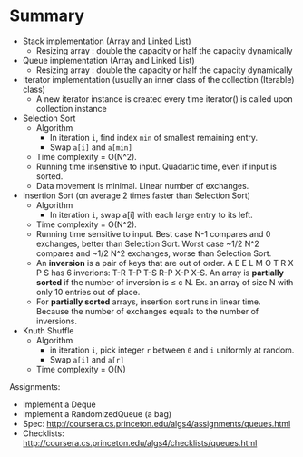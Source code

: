 # Summary
* Stack implementation (Array and Linked List)
  * Resizing array : double the capacity or half the capacity dynamically
* Queue implementation (Array and Linked List)
  * Resizing array : double the capacity or half the capacity dynamically
* Iterator implementation (usually an inner class of the collection (Iterable) class)
  * A new iterator instance is created every time iterator() is called upon collection instance
* Selection Sort
  * Algorithm
    * In iteration `i`, find index `min` of smallest remaining entry.
    * Swap `a[i]` and `a[min]`
  * Time complexity = O(N^2). 
  * Running time insensitive to input. Quadartic time, even if input is sorted.
  * Data movement is minimal. Linear number of exchanges.
* Insertion Sort (on average 2 times faster than Selection Sort)
  * Algorithm
    * In iteration `i`, swap a[i] with each large entry to its left.
  * Time complexity = O(N^2).
  * Running time sensitive to input. Best case N-1 compares and 0 exchanges, better than Selection Sort. Worst case ~1/2 N^2 compares and ~1/2 N^2 exchanges, worse than Selection Sort.
  * An __inversion__ is a pair of keys that are out of order. A E E L M O T R X P S has 6 inverions: T-R T-P T-S R-P X-P X-S. An array is __partially sorted__ if the number of inversion is ≤ c N. Ex. an array of size N with only 10 entries out of place.
  * For __partially sorted__ arrays, insertion sort runs in linear time. Because the number of exchanges equals to the number of inversions.
* Knuth Shuffle
  * Algorithm
    * in iteration `i`, pick integer `r` between `0` and `i` uniformly at random.
    * Swap `a[i]` and `a[r]`
  * Time complexity = O(N)

Assignments:
* Implement a Deque
* Implement a RandomizedQueue (a bag)
* Spec: http://coursera.cs.princeton.edu/algs4/assignments/queues.html
* Checklists: http://coursera.cs.princeton.edu/algs4/checklists/queues.html

